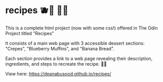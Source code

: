 # recipes 🫐🧁 🍌🍞
This is a complete html project (now with some css!) offered in The Odin Project titled "Recipes"

It consists of a main web page with 3 accessible dessert sections: "Crepes", "Blueberry Muffins", and "Banana Bread".

Each section provides a link to a web page revealing their description, ingredients, and steps to recreate the recipe. 🧑‍🍳

View here: https://deanabusood.github.io/recipes/
